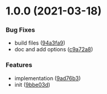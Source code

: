 # 1.0.0 (2021-03-18)


### Bug Fixes

* build files ([94a3fa9](https://github.com/dword-design/nuxt-content-hooks-git/commit/94a3fa96f7023a19eef8efa9683d41d59416c5cc))
* doc and add options ([c9a72a8](https://github.com/dword-design/nuxt-content-hooks-git/commit/c9a72a837de047dd847247e267be36ca5f79f437))


### Features

* implementation ([9ad76b3](https://github.com/dword-design/nuxt-content-hooks-git/commit/9ad76b3f6b982fa4d7f5f8d183b33f012a14e154))
* init ([9bbe03d](https://github.com/dword-design/nuxt-content-hooks-git/commit/9bbe03d1d7492e92c936000e6c5ddf14604a58a9))
